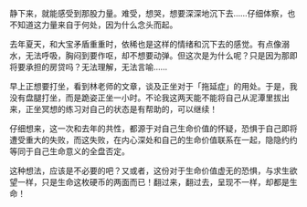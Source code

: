 静下来，就能感受到那股力量。难受，想哭，想要深深地沉下去……仔细体察，也不知道这力量来自于何处，因为什么念头而起。

去年夏天，和大宝矛盾重重时，依稀也是这样的情绪和沉下去的感觉。有点像溺水，无法呼吸，胸闷到要作呕，却不想要动弹。但这次是为什么呢？只是因为那即将要承担的房贷吗？无法理解，无法言喻……

早上正想要打坐，看到林老师的文章，谈及正坐对于「拖延症」的用处。于是，我没有盘腿打坐，而是跪姿正坐一小时。不论我这两天能不能将自己从泥潭里拔出来，正坐冥想的练习对自己的状态是有帮助的，可以继续！

仔细想来，这一次和去年的共性，都源于对自己生命价值的怀疑，恐惧于自己即将遭受重大的失败，而这失败，在内心深处和自己的生命价值联系在一起，隐隐约约等同于自己生命意义的全盘否定。

这种想法，应该是不必要的吧？又或者，这份对于生命价值虚无的恐惧，与求生欲望一样，只是生命这枚硬币的两面而已！翻过来，翻过去，呈现不一样，却都是生命！